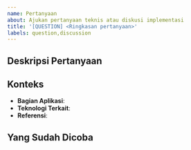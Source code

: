 ```yaml
---
name: Pertanyaan
about: Ajukan pertanyaan teknis atau diskusi implementasi
title: '[QUESTION] <Ringkasan pertanyaan>'
labels: question,discussion
---
```


## Deskripsi Pertanyaan
<!-- Jelaskan pertanyaan Anda secara detail -->

## Konteks
- **Bagian Aplikasi**: <!-- Contoh: Modul Akuntansi - Chart of Accounts -->
- **Teknologi Terkait**: <!-- Contoh: Vue 3, Vuetify, Axios -->
- **Referensi**: <!-- Link dokumentasi/stackoverflow jika ada -->

## Yang Sudah Dicoba
<!-- Jelaskan upaya penyelesaian yang sudah dilakukan -->
